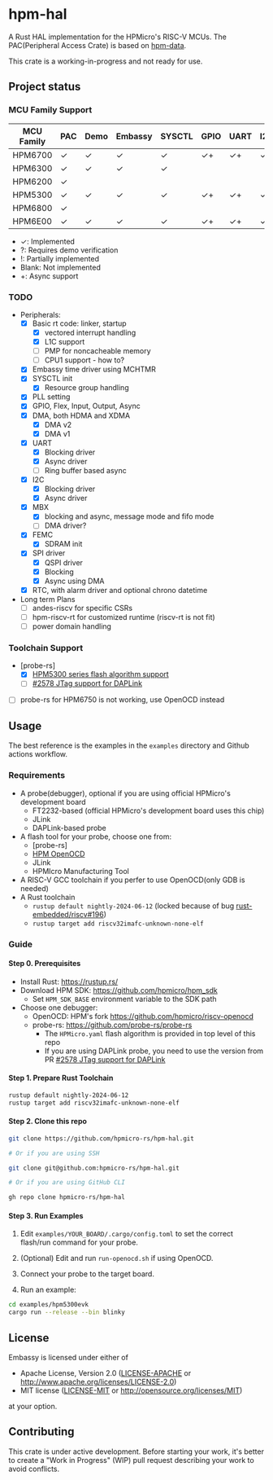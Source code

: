 # hpm-hal

A Rust HAL implementation for the HPMicro's RISC-V MCUs.
The PAC(Peripheral Access Crate) is based on [hpm-data].

This crate is a working-in-progress and not ready for use.

## Project status

### MCU Family Support

| MCU Family | PAC | Demo | Embassy | SYSCTL | GPIO | UART | I2C | SPI | DMA | TMR | ADC | USB |
|------------|-----|------|---------|--------|------|------|-----|-----|-----|-----|-----|-----|
| HPM6700    | ✓   | ✓    | ✓       | ✓      | ✓+   | ✓+   | ✓+  | ✓+  | ✓+  |     |     |     |
| HPM6300    | ✓   | ✓    | ✓       | ✓      |      |      |     |     |     |     |     |     |
| HPM6200    | ✓   |      |         |        |      |      |     |     |     |     |     |     |
| HPM5300    | ✓   | ✓    | ✓       | ✓      | ✓+   | ✓+   | ✓+  | ✓+  | ✓+  |     |     |     |
| HPM6800    | ✓   |      |         |        |      |      |     |     |     |     |     |     |
| HPM6E00    | ✓   | ✓    | ✓       | ✓      | ✓+   | ✓+   | ✓+  | ✓+  | ✓+  |     |     |     |

- ✓: Implemented
- ?: Requires demo verification
- !: Partially implemented
- Blank: Not implemented
- +: Async support

### TODO

- Peripherals:
  - [x] Basic rt code: linker, startup
    - [x] vectored interrupt handling
    - [x] L1C support
    - [ ] PMP for noncacheable memory
    - [ ] CPU1 support - how to?
  - [x] Embassy time driver using MCHTMR
  - [x] SYSCTL init
    - [x] Resource group handling
  - [x] PLL setting
  - [x] GPIO, Flex, Input, Output, Async
  - [x] DMA, both HDMA and XDMA
    - [x] DMA v2
    - [x] DMA v1
  - [x] UART
    - [x] Blocking driver
    - [x] Async driver
    - [ ] Ring buffer based async
  - [x] I2C
    - [x] Blocking driver
    - [x] Async driver
  - [x] MBX
    - [x] blocking and async, message mode and fifo mode
    - [ ] DMA driver?
  - [x] FEMC
    - [x] SDRAM init
  - [x] SPI driver
    - [x] QSPI driver
    - [x] Blocking
    - [x] Async using DMA
  - [x] RTC, with alarm driver and optional chrono datetime
- Long term Plans
  - [ ] andes-riscv for specific CSRs
  - [ ] hpm-riscv-rt for customized runtime (riscv-rt is not fit)
  - [ ] power domain handling

### Toolchain Support

- [probe-rs]
  - [x] [HPM5300 series flash algorithm support](https://github.com/probe-rs/probe-rs/pull/2575)
  - [ ] [#2578 JTag support for DAPLink](https://github.com/probe-rs/probe-rs/pull/2578)
- [ ] probe-rs for HPM6750 is not working, use OpenOCD instead

## Usage

The best reference is the examples in the `examples` directory and Github actions workflow.

### Requirements

- A probe(debugger), optional if you are using official HPMicro's development board
  - FT2232-based (official HPMicro's development board uses this chip)
  - JLink
  - DAPLink-based probe
- A flash tool for your probe, choose one from:
  - [probe-rs]
  - [HPM OpenOCD]
  - JLink
  - HPMIcro Manufacturing Tool
- A RISC-V GCC toolchain if you perfer to use OpenOCD(only GDB is needed)
- A Rust toolchain
  - `rustup default nightly-2024-06-12` (locked because of bug [rust-embedded/riscv#196](https://github.com/rust-embedded/riscv/issues/196))
  - `rustup target add riscv32imafc-unknown-none-elf`

### Guide

#### Step 0. Prerequisites

- Install Rust: <https://rustup.rs/>
- Download HPM SDK: <https://github.com/hpmicro/hpm_sdk>
  - Set `HPM_SDK_BASE` environment variable to the SDK path
- Choose one debugger:
  - OpenOCD: HPM's fork <https://github.com/hpmicro/riscv-openocd>
  - probe-rs: <https://github.com/probe-rs/probe-rs>
    - The `HPMicro.yaml` flash algorithm is provided in top level of this repo
    - If you are using DAPLink probe, you need to use the version from PR [#2578 JTag support for DAPLink](https://github.com/probe-rs/probe-rs/pull/2578)

#### Step 1. Prepare Rust Toolchain

```bash
rustup default nightly-2024-06-12
rustup target add riscv32imafc-unknown-none-elf
```

#### Step 2. Clone this repo

```bash
git clone https://github.com/hpmicro-rs/hpm-hal.git

# Or if you are using SSH

git clone git@github.com:hpmicro-rs/hpm-hal.git

# Or if you are using GitHub CLI

gh repo clone hpmicro-rs/hpm-hal
```

#### Step 3. Run Examples

1. Edit `examples/YOUR_BOARD/.cargo/config.toml` to set the correct flash/run command for your probe.

2. (Optional) Edit and run `run-openocd.sh` if using OpenOCD.

3. Connect your probe to the target board.

4. Run an example:

```bash
cd examples/hpm5300evk
cargo run --release --bin blinky
```

## License

Embassy is licensed under either of

- Apache License, Version 2.0 ([LICENSE-APACHE](LICENSE-APACHE) or
  <http://www.apache.org/licenses/LICENSE-2.0>)
- MIT license ([LICENSE-MIT](LICENSE-MIT) or <http://opensource.org/licenses/MIT>)

at your option.

## Contributing

This crate is under active development. Before starting your work, it's better to create a "Work in Progress" (WIP) pull request describing your work to avoid conflicts.

[hpm-data]: https://github.com/andelf/hpm-data
[HPM OpenOCD]: https://github.com/hpmicro/riscv-openocd
